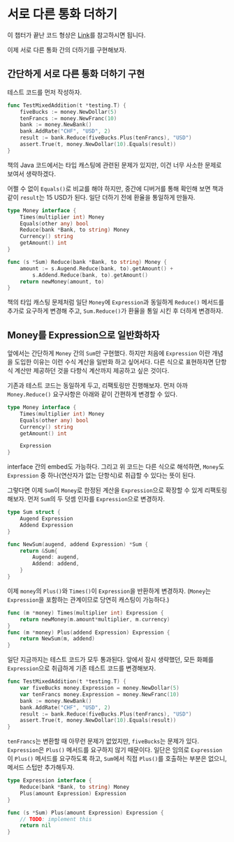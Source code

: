 # 서로 다른 통화 더하기

이 챕터가 끝난 코드 형상은 [Link](https://github.com/JSYoo5B/TIL/tree/99208847/TDD/TDD-by-example/money)를 참고하시면 됩니다.

이제 서로 다른 통화 간의 더하기를 구현해보자.

## 간단하게 서로 다른 통화 더하기 구현

테스트 코드를 먼저 작성하자.

```go
func TestMixedAddition(t *testing.T) {
    fiveBucks := money.NewDollar(5)
    tenFrancs := money.NewFranc(10)
    bank := money.NewBank()
    bank.AddRate("CHF", "USD", 2)
    result := bank.Reduce(fiveBucks.Plus(tenFrancs), "USD")
    assert.True(t, money.NewDollar(10).Equals(result))
}
```

책의 Java 코드에서는 타입 캐스팅에 관련된 문제가 있지만, 이건 너무 사소한 문제로 보여서 생략하겠다.

어쩔 수 없이 `Equals()`로 비교를 해야 하지만, 중간에 디버거를 통해 확인해 보면 책과 같이 `result`는 15 USD가 된다.
일단 더하기 전에 환율을 통일하게 만들자.

```go
type Money interface {
    Times(multiplier int) Money
    Equals(other any) bool
    Reduce(bank *Bank, to string) Money
    Currency() string
    getAmount() int
}

func (s *Sum) Reduce(bank *Bank, to string) Money {
    amount := s.Augend.Reduce(bank, to).getAmount() +
        s.Addend.Reduce(bank, to).getAmount()
    return newMoney(amount, to)
}
```

책의 타입 캐스팅 문제처럼 일단 `Money`에 `Expression`과 동일하게 `Reduce()` 메서드를 추가로 요구하게 변경해 주고, `Sum.Reduce()`가 환율을 통일 시킨 후 더하게 변경하자.

## Money를 Expression으로 일반화하자

앞에서는 간단하게 `Money` 간의 `Sum`만 구현했다. 하지만 처음에 `Expression` 이란 개념을 도입한 이유는 이런 수식 계산을 일반화 하고 싶어서다. 다른 식으로 표현하자면 단항식 계산만 제공하던 것을 다항식 계산까지 제공하고 싶은 것이다.

기존과 테스트 코드는 동일하게 두고, 리팩토링만 진행해보자. 먼저 아까 `Money.Reduce()` 요구사항은 아래와 같이 간편하게 변경할 수 있다.

```go
type Money interface {
    Times(multiplier int) Money
    Equals(other any) bool
    Currency() string
    getAmount() int

    Expression
}
```

interface 간의 embed도 가능하다. 그리고 위 코드는 다른 식으로 해석하면, `Money`도 `Expression` 중 하나(연산자가 없는 단항식)로 취급할 수 있다는 뜻이 된다.

그렇다면 이제 `Sum`이 `Money`로 한정된 계산을 `Expression`으로 확장할 수 있게 리팩토링 해보자. 먼저 `Sum`의 두 덧셈 인자를 `Expression`으로 변경하자.

```go
type Sum struct {
    Augend Expression
    Addend Expression
}

func NewSum(augend, addend Expression) *Sum {
    return &Sum{
        Augend: augend,
        Addend: addend,
    }
}
```

이제 `money`의 `Plus()`와 `Times()`이 `Expression`을 반환하게 변경하자. (`Money`는 `Expression`을 포함하는 관계이므로 당연히 캐스팅이 가능하다.)

```go
func (m *money) Times(multiplier int) Expression {
    return newMoney(m.amount*multiplier, m.currency)
}
func (m *money) Plus(addend Expression) Expression {
    return NewSum(m, addend)
}
```

일단 지금까지는 테스트 코드가 모두 통과된다. 앞에서 잠시 생략했던, 모든 화폐를 `Expression`으로 취급하게 기존 테스트 코드를 변경해보자.

```go
func TestMixedAddition(t *testing.T) {
    var fiveBucks money.Expression = money.NewDollar(5)
    var tenFrancs money.Expression = money.NewFranc(10)
    bank := money.NewBank()
    bank.AddRate("CHF", "USD", 2)
    result := bank.Reduce(fiveBucks.Plus(tenFrancs), "USD")
    assert.True(t, money.NewDollar(10).Equals(result))
}
```

`tenFrancs`는 변환할 때 아무런 문제가 없었지만, `fiveBucks`는 문제가 있다. `Expression`은 `Plus()` 메서드를 요구하지 않기 때문이다. 일단은 임의로 `Expression`이 `Plus()` 메서드를 요구하도록 하고, `Sum`에서 직접 `Plus()`를 호출하는 부분은 없으니, 메서드 스텁만 추가해두자.

```go
type Expression interface {
    Reduce(bank *Bank, to string) Money
    Plus(amount Expression) Expression
}

func (s *Sum) Plus(amount Expression) Expression {
    // TODO: implement this
    return nil
}
```